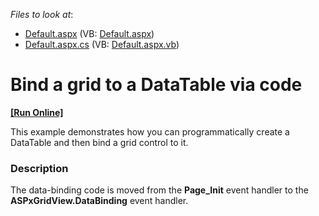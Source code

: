 <!-- default file list -->
*Files to look at*:

* [Default.aspx](./CS/WebSite/Default.aspx) (VB: [Default.aspx](./VB/WebSite/Default.aspx))
* [Default.aspx.cs](./CS/WebSite/Default.aspx.cs) (VB: [Default.aspx.vb](./VB/WebSite/Default.aspx.vb))
<!-- default file list end -->
# Bind a grid to a DataTable via code
<!-- run online -->
**[[Run Online]](https://codecentral.devexpress.com/e168/)**
<!-- run online end -->


<p>This example demonstrates how you can programmatically create a DataTable and then bind a grid control to it.</p>


<h3>Description</h3>

<p>The data-binding code is moved from the <strong>Page_Init</strong> event handler to the <strong>ASPxGridView.DataBinding</strong> event handler.</p>

<br/>


